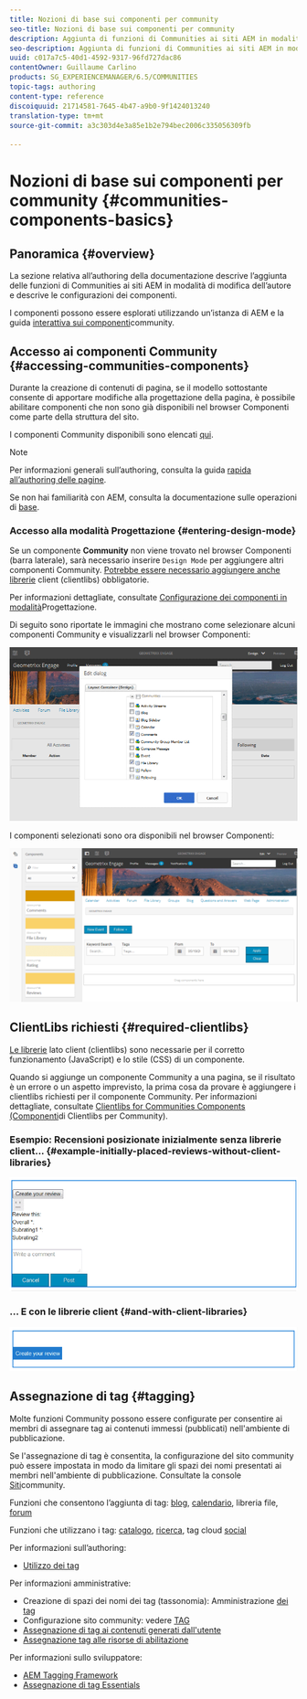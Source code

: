 ```yaml
---
title: Nozioni di base sui componenti per community
seo-title: Nozioni di base sui componenti per community
description: Aggiunta di funzioni di Communities ai siti AEM in modalità di modifica e configurazione di componenti
seo-description: Aggiunta di funzioni di Communities ai siti AEM in modalità di modifica e configurazione di componenti
uuid: c017a7c5-40d1-4592-9317-96fd727dac86
contentOwner: Guillaume Carlino
products: SG_EXPERIENCEMANAGER/6.5/COMMUNITIES
topic-tags: authoring
content-type: reference
discoiquuid: 21714581-7645-4b47-a9b0-9f1424013240
translation-type: tm+mt
source-git-commit: a3c303d4e3a85e1b2e794bec2006c335056309fb

---
```



# Nozioni di base sui componenti per community {#communities-components-basics}

## Panoramica {#overview}

La sezione relativa all’authoring della documentazione descrive l’aggiunta delle funzioni di Communities ai siti AEM in modalità di modifica dell’autore e descrive le configurazioni dei componenti.

I componenti possono essere esplorati utilizzando un’istanza di AEM e la guida [interattiva sui componenti](components-guide.md)community.

## Accesso ai componenti Community {#accessing-communities-components}

Durante la creazione di contenuti di pagina, se il modello sottostante consente di apportare modifiche alla progettazione della pagina, è possibile abilitare componenti che non sono già disponibili nel browser Componenti come parte della struttura del sito.

I componenti Community disponibili sono elencati [qui](author-communities.md#available-communities-components).

>[!NOTE]
>
>Per informazioni generali sull’authoring, consulta la guida [rapida all’authoring delle pagine](../../help/sites-authoring/qg-page-authoring.md).
>
>Se non hai familiarità con AEM, consulta la documentazione sulle operazioni di [base](../../help/sites-authoring/basic-handling.md).

### Accesso alla modalità Progettazione {#entering-design-mode}

Se un componente **Community** non viene trovato nel browser Componenti (barra laterale), sarà necessario inserire `Design Mode` per aggiungere altri componenti Community. [Potrebbe essere necessario aggiungere anche librerie](#required-clientlibs) client (clientlibs) obbligatorie.

Per informazioni dettagliate, consultate [Configurazione dei componenti in modalità](../../help/sites-authoring/default-components-designmode.md)Progettazione.

Di seguito sono riportate le immagini che mostrano come selezionare alcuni componenti Community e visualizzarli nel browser Componenti:

![chlimage_1-424](assets/chlimage_1-424.png)

I componenti selezionati sono ora disponibili nel browser Componenti:

![chlimage_1-425](assets/chlimage_1-425.png)

## ClientLibs richiesti {#required-clientlibs}

[Le librerie](../../help/sites-developing/clientlibs.md) lato client (clientlibs) sono necessarie per il corretto funzionamento (JavaScript) e lo stile (CSS) di un componente.

Quando si aggiunge un componente Community a una pagina, se il risultato è un errore o un aspetto imprevisto, la prima cosa da provare è aggiungere i clientlibs richiesti per il componente Community. Per informazioni dettagliate, consultate [Clientlibs for Communities Components (Componenti](clientlibs.md)di Clientlibs per Community).

### Esempio: Recensioni posizionate inizialmente senza librerie client... {#example-initially-placed-reviews-without-client-libraries}

![chlimage_1-426](assets/chlimage_1-426.png)

### ... E con le librerie client {#and-with-client-libraries}

![chlimage_1-427](assets/chlimage_1-427.png)

## Assegnazione di tag {#tagging}

Molte funzioni Community possono essere configurate per consentire ai membri di assegnare tag ai contenuti immessi (pubblicati) nell&#39;ambiente di pubblicazione.

Se l&#39;assegnazione di tag è consentita, la configurazione del sito community può essere impostata in modo da limitare gli spazi dei nomi presentati ai membri nell&#39;ambiente di pubblicazione. Consultate la console [Siti](sites-console.md#tagging)community.

Funzioni che consentono l’aggiunta di tag: [blog](blog-feature.md), [calendario](calendar.md), libreria [](file-library.md)file, [forum](forum.md)

Funzioni che utilizzano i tag: [catalogo](catalog.md), [ricerca](search.md), tag cloud [social](tagcloud.md)

Per informazioni sull’authoring:

* [Utilizzo dei tag](../../help/sites-authoring/tags.md)

Per informazioni amministrative:

* Creazione di spazi dei nomi dei tag (tassonomia): Amministrazione [dei tag](../../help/sites-administering/tags.md)
* Configurazione sito community: vedere [TAG](sites-console.md#tagging)
* [Assegnazione di tag ai contenuti generati dall&#39;utente](../../help/sites-authoring/tags.md)
* [Assegnazione tag alle risorse di abilitazione](tag-resources.md)

Per informazioni sullo sviluppatore:

* [AEM Tagging Framework](../../help/sites-developing/framework.md)
* [Assegnazione di tag Essentials](tag.md)

